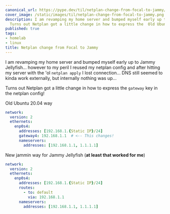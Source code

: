 ```yaml
---
canonical_url: https://pype.dev/til/netplan-change-from-focal-to-jammy/
cover_image: /static/images/til/netplan-change-from-focal-to-jammy.png
description: I am revamping my home server and bumped myself early up to Jammy Jellyfish...
  Turns out Netplan got a little change in how to express the  Old Ubuntu 20.04 way
published: true
tags:
- homelab
- linux
title: Netplan change from Focal to Jammy
---
```


I am revamping my home server and bumped myself early up to Jammy Jellyfish... however to my peril I reused my netplan config and after hitting my server with the 'ol `netplan apply` I lost connection... DNS still seemed to kinda work externally, but internally nothing was up... 

Turns out Netplan got a little change in how to express the `gateway` key in the netplan config!

Old Ubuntu 20.04 way

```yaml
network:
  version: 2
  ethernets:
    enp0s4:
      addresses: [192.168.1.{Static IP}/24]
      gateway4: 192.168.1.1  # <-- This changes!
      nameservers:
        addresses: [192.168.1.1, 1.1.1.1]
```

New jammin way for Jammy Jellyfish (__at least that worked for me__)
```yaml
network:
  version: 2
  ethernets:
    enp0s4:
      addresses: [192.168.1.{Static IP}/24]
      routes:
        - to: default
          via: 192.168.1.1 
      nameservers:
        addresses: [192.168.1.1, 1.1.1.1]
```